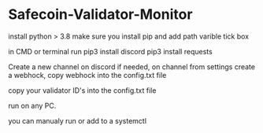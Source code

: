 # Safecoin-Validator-Monitor
install python > 3.8
make sure you install pip and add path varible tick box

in CMD or terminal run
pip3 install discord
pip3 install requests

Create a new channel on discord if needed, on channel from settings create a webhock, copy webhock into the config.txt file 

copy your validator ID's into the config.txt file 

run on any PC.

you can manualy run or add to a systemctl
